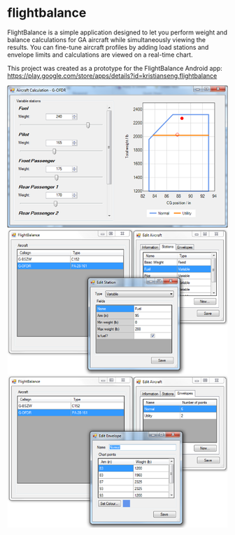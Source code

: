 # flightbalance
FlightBalance is a simple application designed to let you perform weight and balance calculations for GA aircraft while simultaneously viewing the results. You can fine-tune aircraft profiles by adding load stations and envelope limits and calculations are viewed on a real-time chart.

This project was created as a prototype for the FlightBalance Android app: https://play.google.com/store/apps/details?id=kristianseng.flightbalance

![Performing a calculation](https://raw.githubusercontent.com/george7378/flightbalance/master/_img/1.png)
![Editing a station](https://raw.githubusercontent.com/george7378/flightbalance/master/_img/2.png)
![Editing an envelope](https://raw.githubusercontent.com/george7378/flightbalance/master/_img/3.png)
